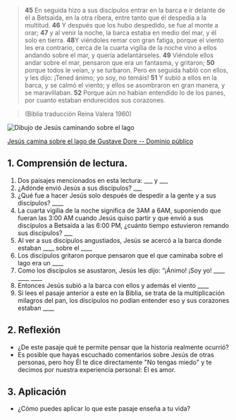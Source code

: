 > **45** En seguida hizo a sus discípulos entrar en la barca e ir delante 
  de él a Betsaida, en la otra ribera, entre tanto que él despedía a la 
  multitud. 
  **46** Y después que los hubo despedido, se fue al monte a orar; 
  **47** y al venir la noche, la barca estaba en medio del mar, y él solo en 
  tierra. 
  **48**Y viéndoles remar con gran fatiga, porque el viento les era contrario,
  cerca de la cuarta vigilia de la noche vino a ellos andando sobre el mar,
  y quería adelantárseles. 
  **49** Viéndole ellos andar sobre el mar, pensaron que era un fantasma, y 
  gritaron; 
  **50** porque todos le veían, y se turbaron. Pero en seguida habló con ellos,
  y les dijo: ¡Tened ánimo; yo soy, no temáis! 
  **51** Y subió a ellos en la barca, y se calmó el viento; y ellos se 
  asombraron en gran manera, y se maravillaban. 
  **52** Porque aún no habían entendido lo de los panes, por cuanto estaban 
  endurecidos sus corazones. 

> (Biblia traducción Reina Valera 1960)


![Dibujo de Jesús caminando sobre el lago](/img/camina_sobre_el_agua.jpg "Jesús
caminando sobre el lago")

[Jesús camina sobre el lago de Gustave Dore -- Dominio público](https://commons.wikimedia.org/wiki/File:Jesus_walks_on_the_sea.jpg)


## 1. Comprensión de lectura.

1. Dos paisajes mencionados en esta lectura: ___ y ___
2. ¿Adónde envió Jesús a sus discípulos? ___ 
3. ¿Qué fue a hacer Jesús solo después de despedir a la gente y a sus 
  discípulos?  ____
4. La cuarta vigilia de la noche significa de 3AM a 6AM, suponiendo que fueran
  las 3:00 AM cuando Jesús quiso partir y que envió a sus discípulos a Betsaida a
  las 6:00 PM, ¿cuánto tiempo estuvieron remando sus discípulos? ___
5. Al ver a sus discípulos angustiados, Jesús se acercó a la barca donde estaban
  ____ sobre el ____
6. Los discípulos gritaron porque pensaron que el que caminaba sobre el lago era
  un ____
7. Como los discípulos se asustaron, Jesús les dijo: “¡Ánimo! 
  ¡Soy yo! ____ ____  ____
8. Entonces Jesús subió a la barca con ellos y además el viento ____
9. Si lees el pasaje anterior a este en la Biblia, se trata de la 
  multiplicación milagros del pan, los discípulos no podían entender eso 
  y sus corazones estaban ____

## 2. Reflexión

* ¿De este pasaje qué te permite pensar que la historia realmente ocurrió?
* Es posible que hayas escuchado comentarios sobre Jesús de otras
personas, pero hoy Él te dice directamente "No tengas miedo" y te decimos por
nuestra experiencia personal: Él es amor.

## 3. Aplicación

* ¿Cómo puedes aplicar lo que este pasaje enseña a tu vida?
